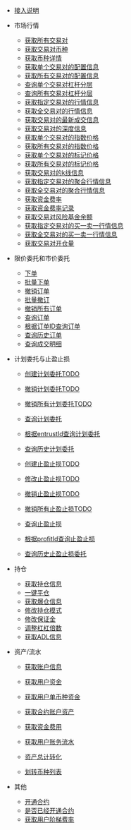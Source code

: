<!-- docs/_sidebar -->

* [接入说明](/zh-cn/README)

* 市场行情
    * [获取所有交易对](/zh-cn/future-u/market/symbol-all)
    * [获取交易对币种](/zh-cn/future-u/market/symbol-coins)
    * [获取币种详情](/zh-cn/future-u/market/symbol-coin-detail)
    * [获取单个交易对的配置信息](/zh-cn/future-u/market/symbol-detail)
    * [获取所有交易对的配置信息](/zh-cn/future-u/market/symbol-list)
    * [查询单个交易对杠杆分层](/zh-cn/future-u/market/leverage-bracket-detail)
    * [查询所有交易对杠杆分层](/zh-cn/future-u/market/leverage-bracket-list)
    * [获取指定交易对的行情信息](/zh-cn/future-u/market/ticker)
    * [获取全交易对的行情信息](/zh-cn/future-u/market/tickers)
    * [获取交易对的最新成交信息](/zh-cn/future-u/market/deal)
    * [获取交易对的深度信息](/zh-cn/future-u/market/depth)
    * [获取单个交易对的指数价格](/zh-cn/future-u/market/symbol-index-price)
    * [获取所有交易对的指数价格](/zh-cn/future-u/market/index-price)
    * [获取单个交易对的标记价格](/zh-cn/future-u/market/symbol-mark-price)
    * [获取所有交易对的标记价格](/zh-cn/future-u/market/mark-price)
    * [获取交易对的k线信息](/zh-cn/future-u/market/kline)
    * [获取指定交易对的聚合行情信息](/zh-cn/future-u/market/agg-ticker)
    * [获取全交易对的聚合行情信息](/zh-cn/future-u/market/agg-tickers)
    * [获取资金费率](/zh-cn/future-u/market/funding-rate)
    * [获取资金费率记录](/zh-cn/future-u/market/funding-rate-record)
    * [获取交易对风险基金余额](/zh-cn/future-u/market/risk-balance)
    * [获取指定交易对的买一卖一行情信息](/zh-cn/future-u/market/ticker-book)
    * [获取全交易对的买一卖一行情信息](/zh-cn/future-u/market/ticker-books)
    * [获取交易对开仓量](/zh-cn/future-u/market/open-interest)

* 限价委托和市价委托
    * [下单](/zh-cn/future-u/trade/order-create.md)
    * [批量下单](/zh-cn/future-u/trade/order-cancel-batch.md)
    * [撤销订单](/zh-cn/future-u/trade/order-cancel.md)
    * [批量撤订](/zh-cn/future-u/trade/order-create-batch.md)
    * [撤销所有订单](/zh-cn/future-u/trade/order-cancel-all.md)
    * [查询订单](/zh-cn/future-u/trade/order-list.md)
    * [根据订单ID查询订单](/zh-cn/future-u/trade/order-detail.md)
    * [查询历史订单](/zh-cn/future-u/trade/order-list-history.md)
    * [查询成交明细](/zh-cn/future-u/trade/order-trade-list.md)

* 计划委托与止盈止损
    * [创建计划委托TODO](/zh-cn/future-u/entrust/plan-create.md)
    * [撤销计划委托TODO](/zh-cn/future-u/entrust/plan-cancel.md)
    * [撤销所有计划委托TODO](/zh-cn/future-u/entrust/plan-cancel-all.md)
    * [查询计划委托](/zh-cn/future-u/entrust/plan-list.md)
    * [根据entrustId查询计划委托](/zh-cn/future-u/entrust/plan-detail.md)
    * [查询历史计划委托](/zh-cn/future-u/entrust/plan-list-history.md)

    * [创建止盈止损TODO](/zh-cn/future-u/entrust/profit-stop-create.md)
    * [修改止盈止损TODO](/zh-cn/future-u/entrust/profit-stop-update.md)
    * [撤销止盈止损TODO](/zh-cn/future-u/entrust/profit-stop-cancel.md)
    * [撤销所有止盈止损TODO](/zh-cn/future-u/entrust/profit-stop-cancel-all.md)
    * [查询止盈止损](/zh-cn/future-u/entrust/profit-stop-list.md)
    * [根据profitId查询止盈止损](/zh-cn/future-u/entrust/profit-stop-detail.md)
    * [查询历史止盈止损委托](/zh-cn/future-u/entrust/profit-stop-list-history.md)

[//]: # (    * [创建跟踪委托TODO]&#40;/zh-cn/future-u/entrust/track-create.md&#41;)

[//]: # (    * [撤销跟踪委托TODO]&#40;/zh-cn/future-u/entrust/track-cancel.md&#41;)

[//]: # (    * [撤销所有跟踪委托TODO]&#40;/zh-cn/future-u/entrust/track-cancel-all.md&#41;)

[//]: # (    * [查询跟踪委托TODO]&#40;/zh-cn/future-u/entrust/track-list.md&#41;)

[//]: # (    * [根据trackId查询跟踪委托TODO]&#40;/zh-cn/future-u/entrust/track-detail.md&#41;)

[//]: # (    * [查询历史跟踪委托TODO]&#40;/zh-cn/future-u/entrust/track-list-history.md&#41;)

* 持仓
    * [获取持仓信息](/zh-cn/future-u/position/position-list.md)
    * [一键平仓](/zh-cn/future-u/position/position-close-all.md)
    * [获取爆仓信息](/zh-cn/future-u/position/position-break-list.md)
    * [修改持仓模式](/zh-cn/future-u/position/position-change-type.md)
    * [修改保证金](/zh-cn/future-u/position/position-margin.md)
    * [调整杠杠倍数](/zh-cn/future-u/position/position-adjust-leverage.md)
    * [获取ADL信息](/zh-cn/future-u/position/position-adl.md)

* 资产/流水
    * [获取账户信息](/zh-cn/future-u/asset/account-info.md)

    * [获取用户资金](/zh-cn/future-u/asset/balance-list.md)
    * [获取用户单币种资金](/zh-cn/future-u/asset/balance-detail.md)

    * [获取合约账户资产](/zh-cn/future-u/asset/future-balance.md)

    * [获取资金费用](/zh-cn/future-u/asset/funding-rate-list.md)
    * [获取用户账务流水](/zh-cn/future-u/asset/balance-bills.md)

    * [资产总计转化](/zh-cn/future-u/asset/balance-convert.md)
    * [划转币种列表](/zh-cn/future-u/asset/coins.md)


* 其他
    * [开通合约](/zh-cn/future-u/user/account-open.md)
    * [是否已经开通合约](/zh-cn/future-u/user/account-open-check.md)
    * [获取用户阶梯费率](/zh-cn/future-u/user/step-rate.md)
